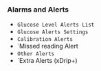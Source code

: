 ### Alarms and Alerts

* `Glucose Level Alerts List`
* `Glucose Alerts Settings`
* `Calibration Alerts`
* `Missed reading Alert
* `Other Alerts`
* `Extra Alerts (xDrip+)